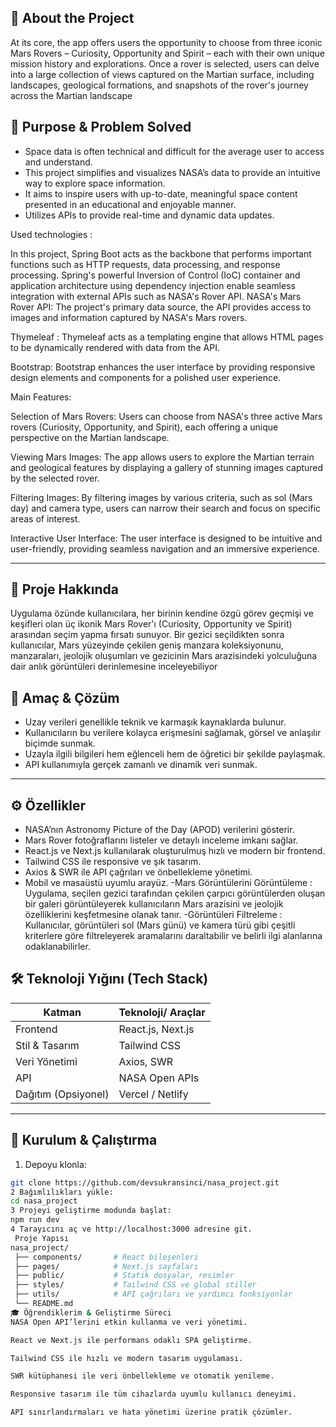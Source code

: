 ## 🌌 About the Project

At its core, the app offers users the opportunity to choose from three iconic Mars Rovers – Curiosity, Opportunity and Spirit – each with their own unique mission history and explorations. Once a rover is selected, users can delve into a large collection of views captured on the Martian surface, including landscapes, geological formations, and snapshots of the rover's journey across the Martian landscape

## 🎯 Purpose & Problem Solved

- Space data is often technical and difficult for the average user to access and understand.  
- This project simplifies and visualizes NASA’s data to provide an intuitive way to explore space information.  
- It aims to inspire users with up-to-date, meaningful space content presented in an educational and enjoyable manner.  
- Utilizes APIs to provide real-time and dynamic data updates.



Used technologies :

In this project, Spring Boot acts as the backbone that performs important functions such as HTTP requests, data processing, and response processing. Spring's powerful Inversion of Control (IoC) container and application architecture using dependency injection enable seamless integration with external APIs such as NASA's Rover API. NASA's Mars Rover API: The project's primary data source, the API provides access to images and information captured by NASA's Mars rovers.

Thymeleaf : Thymeleaf acts as a templating engine that allows HTML pages to be dynamically rendered with data from the API.

Bootstrap: Bootstrap enhances the user interface by providing responsive design elements and components for a polished user experience.

Main Features:

Selection of Mars Rovers: Users can choose from NASA's three active Mars rovers (Curiosity, Opportunity, and Spirit), each offering a unique perspective on the Martian landscape.

Viewing Mars Images: The app allows users to explore the Martian terrain and geological features by displaying a gallery of stunning images captured by the selected rover.

Filtering Images: By filtering images by various criteria, such as sol (Mars day) and camera type, users can narrow their search and focus on specific areas of interest.

Interactive User Interface: The user interface is designed to be intuitive and user-friendly, providing seamless navigation and an immersive experience.

-----------------------------------------------------------------------------------------------------------------------------------------------------------
## 🌌 Proje Hakkında
Uygulama özünde kullanıcılara, her birinin kendine özgü görev geçmişi ve keşifleri olan üç ikonik Mars Rover'ı (Curiosity, Opportunity ve Spirit) arasından seçim yapma fırsatı sunuyor. Bir gezici seçildikten sonra kullanıcılar,
Mars yüzeyinde çekilen geniş manzara koleksiyonunu, manzaraları, jeolojik oluşumları ve gezicinin Mars arazisindeki yolculuğuna dair anlık görüntüleri derinlemesine inceleyebiliyor

## 🎯 Amaç & Çözüm

- Uzay verileri genellikle teknik ve karmaşık kaynaklarda bulunur.  
- Kullanıcıların bu verilere kolayca erişmesini sağlamak, görsel ve anlaşılır biçimde sunmak.  
- Uzayla ilgili bilgileri hem eğlenceli hem de öğretici bir şekilde paylaşmak.  
- API kullanımıyla gerçek zamanlı ve dinamik veri sunmak.

---

## ⚙️ Özellikler

- NASA’nın Astronomy Picture of the Day (APOD) verilerini gösterir.  
- Mars Rover fotoğraflarını listeler ve detaylı inceleme imkanı sağlar.  
- React.js ve Next.js kullanılarak oluşturulmuş hızlı ve modern bir frontend.  
- Tailwind CSS ile responsive ve şık tasarım.  
- Axios & SWR ile API çağrıları ve önbellekleme yönetimi.  
- Mobil ve masaüstü uyumlu arayüz.
-Mars Görüntülerini Görüntüleme : Uygulama, seçilen gezici tarafından çekilen çarpıcı görüntülerden oluşan bir galeri görüntüleyerek kullanıcıların Mars arazisini ve jeolojik özelliklerini keşfetmesine olanak tanır.
-Görüntüleri Filtreleme : Kullanıcılar, görüntüleri sol (Mars günü) ve kamera türü gibi çeşitli kriterlere göre filtreleyerek aramalarını daraltabilir ve belirli ilgi alanlarına odaklanabilirler.

## 🛠 Teknoloji Yığını (Tech Stack)

| Katman          | Teknoloji/ Araçlar              |
|-----------------|-------------------------------|
| Frontend        | React.js, Next.js             |
| Stil & Tasarım  | Tailwind CSS                  |
| Veri Yönetimi   | Axios, SWR                   |
| API             | NASA Open APIs                |
| Dağıtım (Opsiyonel) | Vercel / Netlify            |

---
## 🚀 Kurulum & Çalıştırma

1. Depoyu klonla:

```bash
git clone https://github.com/devsukransinci/nasa_project.git
2 Bağımlılıkları yükle:
cd nasa_project
3 Projeyi geliştirme modunda başlat:
npm run dev
4 Tarayıcını aç ve http://localhost:3000 adresine git.
 Proje Yapısı
nasa_project/
 ├── components/       # React bileşenleri
 ├── pages/            # Next.js sayfaları
 ├── public/           # Statik dosyalar, resimler
 ├── styles/           # Tailwind CSS ve global stiller
 ├── utils/            # API çağrıları ve yardımcı fonksiyonlar
 └── README.md
🎓 Öğrendiklerim & Geliştirme Süreci
NASA Open API’lerini etkin kullanma ve veri yönetimi.

React ve Next.js ile performans odaklı SPA geliştirme.

Tailwind CSS ile hızlı ve modern tasarım uygulaması.

SWR kütüphanesi ile veri önbellekleme ve otomatik yenileme.

Responsive tasarım ile tüm cihazlarda uyumlu kullanıcı deneyimi.

API sınırlandırmaları ve hata yönetimi üzerine pratik çözümler.

